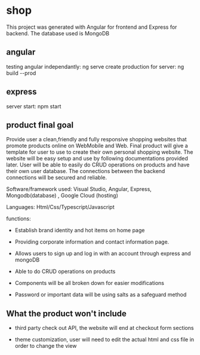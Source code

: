 # shop

This project was generated with Angular for frontend and Express for backend. The database used is MongoDB

## angular 

testing angular independantly: ng serve
create production for server: ng build --prod

## express

server start: npm start

## product final goal

Provide user a clean,friendly and fully responsive shopping websites that promote products online on WebMobile and Web. Final product will give a template for user to use to create their own personal shopping website. The website will be easy setup and use by following documentations provided later. User will be able to easily do CRUD operations on products and have their own user database. The connections between the backend connections will be secured and reliable.

Software/framework used: Visual Studio, Angular, Express, Mongodb(database) , Google Cloud (hosting)

Languages: Html/Css/Typescript/Javascript

functions:

- Establish brand identity and hot items on home page

- Providing corporate information and contact information page.

- Allows users to sign up and log in with an account through express and mongoDB

- Able to do CRUD operations on products

- Components will be all broken down for easier modifications

- Password or important data will be using salts as a safeguard method


## What the product won't include

- third party check out API, the website will end at checkout form sections

- theme customization, user will need to edit the actual html and css file in order to change the view









